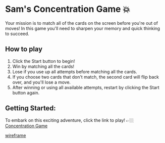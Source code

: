 # Sam's Concentration Game 💥

Your mission is to match all of the cards on the screen before you're out of moves! In this game you'll need to sharpen your memory and quick thinking to succeed. 

## How to play
1. Click the Start button to begin!
2. Win by matching all the cards!
3. Lose if you use up all attempts before matching all the cards.
4. If you choose two cards that don't match, the second card will flip back over, and you'll lose a move.
5. After winning or using all available attempts, restart by clicking the Start button again.

## Getting Started:
To embark on this exciting adventure, click the link to play! 👉🏼 [Concentration Game](https://austinpowers99.github.io/Concentration/)

[wireframe](https://excalidraw.com/#json=kOfvkizbydq3aVpiATw7d,0nmXmaf7IWG8Ch7npIyJdw)